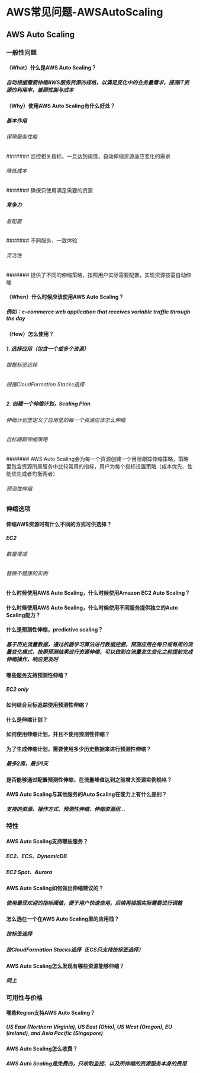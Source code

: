 # AWS常见问题-AWSAutoScaling

## AWS Auto Scaling

### 一般性问题

#### （What）什么是AWS Auto Scaling？

##### 自动根据需要伸缩AWS服务资源的规格，以满足变化中的业务量需求，提高IT资源的利用率，兼顾性能与成本

#### （Why）使用AWS Auto Scaling有什么好处？

##### 基本作用

###### 保障服务性能

####### 监控相关指标，一旦达到阈值，自动伸缩资源适应变化的需求

###### 降低成本

####### 确保只使用满足需要的资源

##### 竞争力

###### 易配置

####### 不同服务，一致体验

###### 灵活性

####### 提供了不同的伸缩策略，按照用户实际需要配置，实现资源按需自动伸缩

#### （When）什么时候应该使用AWS Auto Scaling？

##### 例如：e-commerce web application that receives variable traffic through the day

#### （How）怎么使用？

##### 1. 选择应用（包含一个或多个资源）

###### 根据标签选择

###### 根据CloudFormation Stacks选择

##### 2. 创建一个伸缩计划，Scaling Plan

###### 伸缩计划里定义了应用里的每一个资源应该怎么伸缩

###### 目标跟踪伸缩策略

####### AWS Auto Scaling会为每一个资源创建一个目标跟踪伸缩策略，策略里包含资源所属服务中比较常用的指标，用户为每个指标设置策略（成本优先、性能优先或者均衡两者）

###### 预测性伸缩

### 伸缩选项

#### 伸缩AWS资源时有什么不同的方式可供选择？

##### EC2

###### 数量增减

###### 替换不健康的实例

#### 什么时候使用AWS Auto Scaling，什么时候使用Amazon EC2 Auto Scaling？

#### 什么时候使用AWS Auto Scaling，什么时候使用不同服务提供独立的Auto Scaling能力？

#### 什么是预测性伸缩，predictive scaling？

##### 基于历史流量数据，通过机器学习算法进行数据挖掘，预测应用在每日或每周的流量变化模式，按照预测结果进行资源伸缩，可以做到在流量发生变化之前提前完成伸缩操作，响应更及时

#### 哪些服务支持预测性伸缩？

##### EC2 only

#### 如何结合目标追踪使用预测性伸缩？

#### 什么是伸缩计划？

#### 如何使用伸缩计划，并且不使用预测性伸缩？

#### 为了生成伸缩计划，需要使用多少历史数据来进行预测性伸缩？

##### 最多2周，最少1天

#### 是否能够通过配置预测性伸缩，在流量峰值达到之前增大资源实例规格？

#### AWS Auto Scaling与其他服务的Auto Scaling在能力上有什么差别？

##### 支持的资源、操作方式、预测性伸缩、伸缩资源组...

### 特性

#### AWS Auto Scaling支持哪些服务？

##### EC2、ECS、DynamicDB

##### EC2 Spot、Aurora

#### AWS Auto Scaling如何做出伸缩建议的？

##### 使用最受欢迎的指标阈值，便于用户快速使用，后续再根据实际需要进行调整

#### 怎么选在一个在AWS Auto Scaling里的应用栈？

##### 按标签选择

##### 按CloudFormation Stacks选择（ECS只支持按标签选择）

#### AWS Auto Scaling怎么发现有哪些资源能够伸缩？

##### 同上

### 可用性与价格

#### 哪些Region支持AWS Auto Scaling？

##### US East (Northern Virginia), US East (Ohio), US West (Oregon), EU (Ireland), and Asia Pacific (Singapore)

#### AWS Auto Scaling怎么收费？

##### AWS Auto Scaling是免费的，只收取监控、以及所伸缩的资源服务本身的费用

